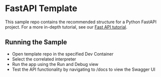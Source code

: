 # FastAPI Template

This sample repo contains the recommended structure for a Python FastAPI project. For a more in-depth tutorial, see our [Fast API tutorial](https://code.visualstudio.com/docs/python/tutorial-fastapi).

## Running the Sample

- Open template repo in the specified Dev Container
- Select the correlated interpreter
- Run the app using the Run and Debug view
- Test the API functionality by navigating to /docs to view the Swagger UI